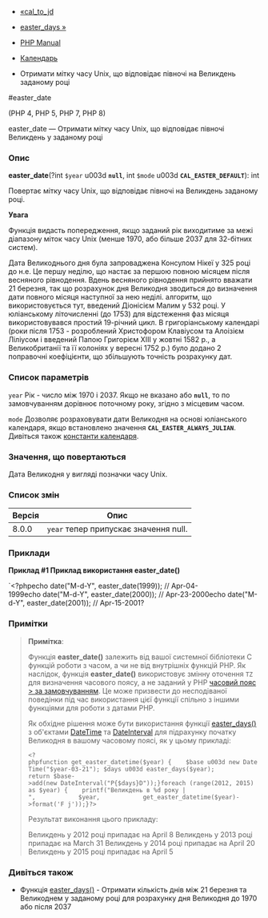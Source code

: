 - [«cal_to_jd](function.cal-to-jd.md)
- [easter_days »](function.easter-days.md)

- [PHP Manual](index.md)
- [Календарь](ref.calendar.md)
- Отримати мітку часу Unix, що відповідає півночі на Великдень
заданому році

#easter_date

(PHP 4, PHP 5, PHP 7, PHP 8)

easter_date — Отримати мітку часу Unix, що відповідає півночі
Великдень у заданому році

### Опис

**easter_date**(?int `$year` u003d **`null`**, int `$mode` u003d
**`CAL_EASTER_DEFAULT`**): int

Повертає мітку часу Unix, що відповідає півночі на Великдень
заданому році.

**Увага**

Функція видасть попередження, якщо заданий рік виходитиме за
межі діапазону міток часу Unix (менше 1970, або більше 2037 для
32-бітних систем).

Дата Великоднього дня була запроваджена Консулом Нікеї у 325 році до н.е. Це
першу неділю, що настає за першою повною місяцем після весняного
рівнодення. Вдень весняного рівнодення прийнято вважати 21 березня,
так що розрахунок дня Великодня зводиться до визначення дати повного місяця
наступної за нею неділі. алгоритм, що використовується тут, введений
Діонісієм Малим у 532 році. У юліанському літочисленні (до 1753)
для відстеження фаз місяця використовувався простий 19-річний цикл. В
григоріанському календарі (роки після 1753 - розроблений Христофором
Клавіусом та Алоізієм Ліліусом і введений Папою Григорієм XIII у жовтні
1582 р., а Великобританії та її колоніях у вересні 1752 р.) було
додано 2 поправочні коефіцієнти, що збільшують точність розрахунку
дат.

### Список параметрів

`year`
Рік - число між 1970 і 2037. Якщо не вказано або **`null`**, то по
замовчуванням дорівнює поточному року, згідно з місцевим часом.

`mode`
Дозволяє розраховувати дати Великодня на основі юліанського календаря, якщо
встановлено значення **`CAL_EASTER_ALWAYS_JULIAN`**. Дивіться також
[константи календаря](calendar.constants.md).

### Значення, що повертаються

Дата Великодня у вигляді позначки часу Unix.

### Список змін

| Версія | Опис                                  |
|--------|---------------------------------------|
| 8.0.0  | `year` тепер припускає значення null. |

### Приклади

**Приклад #1 Приклад використання **easter_date()****

`<?phpecho date("M-d-Y", easter_date(1999)); // Apr-04-1999echo date("M-d-Y", easter_date(2000)); // Apr-23-2000echo date("M-d-Y", easter_date(2001)); // Apr-15-2001?

### Примітки

> **Примітка**:
>
> Функція **easter_date()** залежить від вашої системної бібліотеки C
> функцій роботи з часом, а чи не від внутрішніх функцій PHP. Як
> наслідок, функція **easter_date()** використовує змінну оточення
> `TZ` для визначення часового поясу, а не заданий у PHP [часовий пояс > за замовчуванням](datetime.configuration.md#ini.date.timezone). Це
> може призвести до несподіваної поведінки під час використання цієї функції
> спільно з іншими функціями для роботи з датами PHP.
>
> Як обхідне рішення може бути використання функції
> [easter_days()](function.easter-days.md) з об'єктами
> [DateTime](class.datetime.md) та
> [DateInterval](class.dateinterval.md) для підрахунку початку Великодня в
> вашому часовому поясі, як у цьому прикладі:
>
> ` <?phpfunction get_easter_datetime($year) {    $base u003d new DateTime("$year-03-21"); $days u003d easter_days($year); return $base->add(new DateInterval("P{$days}D"));}foreach (range(2012, 2015) as $year) {    printf("Великдень в %d року |
",            $year,            get_easter_datetime($year)->format('F j'));}?> `
>
> Результат виконання цього прикладу:
>
> Великдень у 2012 році припадає на April 8
> Великдень у 2013 році припадає на March 31
> Великдень у 2014 році припадає на April 20
> Великдень у 2015 році припадає на April 5

### Дивіться також

- Функція [easter_days()](function.easter-days.md) - Отримати
кількість днів між 21 березня та Великоднем у заданому році для розрахунку
дня Великодня до 1970 або після 2037
